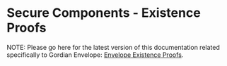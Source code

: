 # Secure Components - Existence Proofs

NOTE: Please go here for the latest version of this documentation related specifically to Gordian Envelope: [Envelope Existence Proofs](https://blockchaincommons.github.io/BCSwiftEnvelope/documentation/envelope/existenceproofs).
